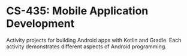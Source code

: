 # CS-435: Mobile Application Development

Activity projects for building Android apps with Kotlin and Gradle. Each activity demonstrates different aspects of Android programming.

